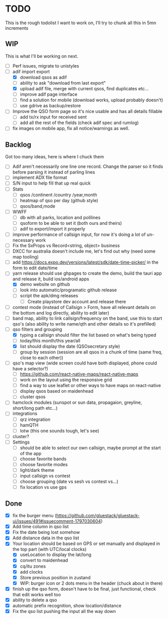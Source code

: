 # TODO

This is the rough todolist I want to work on, I'll try to chunk all this in 5mn increments

## WIP

This is what I'll be working on next.

-   [ ] Perf issues, migrate to unistyles
-   [ ] adif import export
    -   [x] download qsos as adif
    -   [ ] ability to ask "download from last export"
    -   [x] upload adif file, merge with current qsos, find duplicates etc...
    -   [ ] improve adif page interface
    -   [ ] find a solution for mobile (download works, upload probably doesn't)
    -   [ ] use gdrive as backup/restore
-   [ ] Improve the QSO form page so it's nice usable and has all details fillable
    -   [ ] add tx/rx input for received sent
    -   [ ] add all the rest of the fields (check adif spec and rumlog)
-   [ ] fix images on mobile app, fix all notice/warnings as well.

## Backlog

Got too many ideas, here is where I chuck them

-   [ ] Adif aren't necessarily one line one record. Change the parser so it finds <EOR> before parsing it instead of parling lines
-   [ ] implement ADX file format
-   [ ] S/N input to help fill that up real quick
-   [ ] Stats
    -   [ ] qsos /continent /country /year,month
    -   [ ] heatmap of qso per day (github style)
    -   [ ] qsos/band,mode
-   [ ] WWFF
    -   [ ] db with all parks, location and polilines
    -   [ ] qsoform to be able to set it (both ours and theirs)
    -   [ ] adif to export/import it properly
-   [ ] improve performance of callsign input, for now it's doing a lot of un-necessary work
-   [ ] Fix the SxProps vs Record<string, object> business
-   [ ] DXCC for australia doesn't include me, let's find out why (need some map tooling)
-   [ ] add https://docs.expo.dev/versions/latest/sdk/date-time-picker/ in the form to edit date/time
-   [ ] yarn release should use ghpages to create the demo, build the tauri app and release it, build ios/android apps
    -   [x] demo website on github
    -   [ ] look into automatic/programatic github release
    -   [ ] script the apk/dmg releases
        -   [ ] Create playstore dev account and release there
-   [ ] contest mode (instead of Callsign > Form, have all relevant details on the bottom and log directly, ability to edit later)
-   [ ] band map, ability to link callsign/frequency on the band, use this to start qso's (also ability to write name/qth and other details so it's prefilled)
-   [ ] qso filters and grouping
    -   [x] typing a callsign should filter the list based on what's being typed
    -   [ ] today/this month/this year/all
    -   [x] list should display the date (QSOsecretary style)
    -   [ ] group by session (session are all qsos in a chunk of time (same freq, close to each other))
-   [ ] qso's map view (wide screen could have both displayed, phone could have a selector?)
    -   [ ] https://github.com/react-native-maps/react-native-maps
    -   [ ] work on the layout using the responsive grid
    -   [ ] find a way to use leaflet or other ways to have maps on react-native
    -   [ ] display qsos based on maidenhead
    -   [ ] cluster qsos
-   [ ] hamclock modules (sunspot or sun data, propagaion, greyline, short/long path etc...)
-   [ ] integrations
    -   [ ] qrz integration
    -   [ ] hamQTH
    -   [ ] lotw (this one sounds tough, let's see)
-   [ ] cluster?
-   [ ] Settings
    -   [ ] should be able to select our own callsign, maybe prompt at the start of the app
    -   [ ] choose favorite bands
    -   [ ] choose favorite modes
    -   [ ] light/dark theme
    -   [ ] input callsign vs contest
    -   [ ] choose grouping (date vs sesh vs contest vs...)
    -   [ ] fix location vs use gps

## Done

-   [x] fix the burger menu (https://github.com/gluestack/gluestack-ui/issues/491#issuecomment-1797030604)
-   [x] Add time column in qso list
-   [x] Fix the date being lost somehow
-   [x] Add distance data in the qso list
-   [x] Your location should be based on GPS or set manually and displayed in the top part (with UTC/local clocks)
    -   [x] useLocation to display the lat/long
    -   [x] convert to maidenhead
    -   [x] cq/itu zones
    -   [x] add clocks
    -   [x] Store previous position in zustand
    -   [x] WIP: burger icon or 2 dots menu in the header (chuck about in there)
-   [x] finish up the qso form, doesn't have to be final, just functional, check that edit works well too
-   [x] ability to delete a qso
-   [x] automatic prefix recognition, show location/distance
-   [x] Fix the qso list pushing the input all the way down
